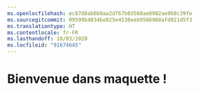 ```yaml
---
ms.openlocfilehash: ec87d8ab6b8aa2d767b03568ae8982ae9b0c39fe
ms.sourcegitcommit: 09599b4034be825e4536eeb9566968afd021d5f3
ms.translationtype: HT
ms.contentlocale: fr-FR
ms.lasthandoff: 10/03/2020
ms.locfileid: "91674645"
---
```

# <a name="welcome-to-maquette"></a>Bienvenue dans maquette !